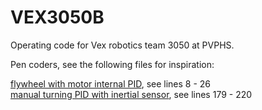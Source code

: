# VEX3050B

Operating code for Vex robotics team 3050 at PVPHS. 

Pen coders, see the following files for inspiration:

[flywheel with motor internal PID](src/flywheel.cpp), see lines 8 - 26    
[manual turning PID with inertial sensor](src/chassis.cpp), see lines 179 - 220